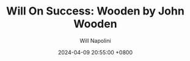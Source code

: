 ---
title: "Will On Success: Wooden by John Wooden"
author: Will Napolini
date: 2024-04-09 20:55:00 +0800
categories: [Mindset, Book-summaries]
tags:
  [
    wooden,
    john-wooden,
    wooden-john-wooden,
    basketball-coaching,
    success-principles,
    leadership-skills,
    pyramid-of-success,
    wooden-philosophy,
    sports-inspiration,
    winning-culture,
    life-lessons,
    teamwork,
    personal-achievement,
    mentorship,
    positive-attitude,
    personal-growth,
    motivation,
    sports-motivation,
    goal-setting,
    discipline,
    basketball-history,
    winning-mindset,
    coaching-strategies
  ]
image: https://pbs.twimg.com/media/GO2KAuMXcAAVb7d?format=jpg&name=large
alt: "Will On Success: Wooden by John Wooden"
fallback:
  - 
  # Replace with the URL of your backup image
  -
  # Replace with the URL of your backup image
---
